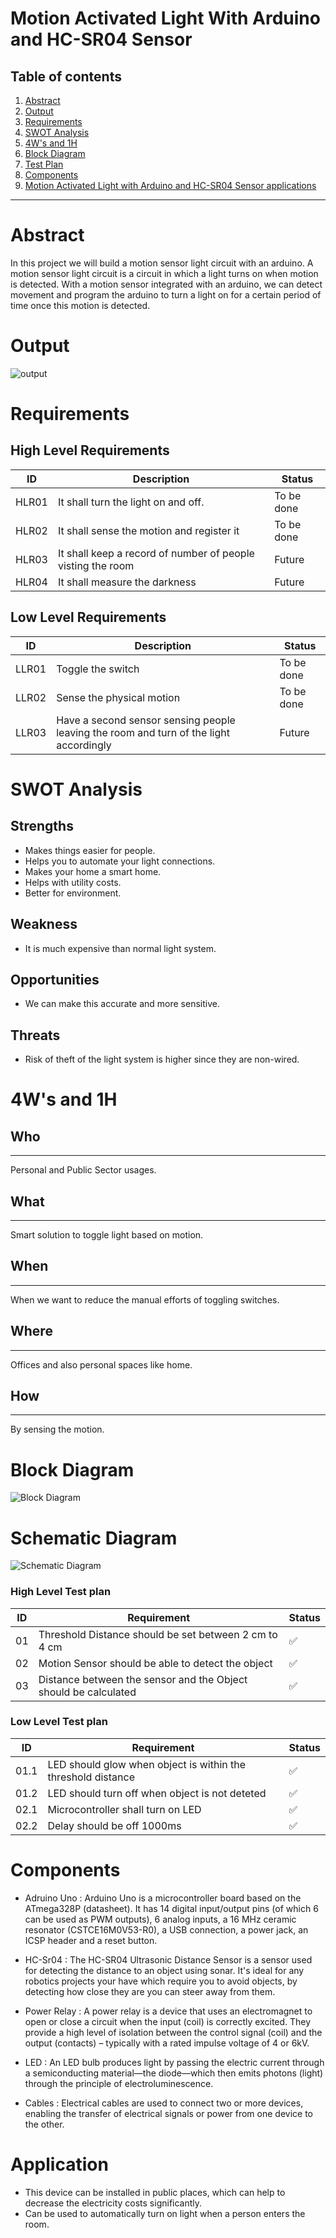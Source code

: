 # Motion Activated Light With Arduino and HC-SR04 Sensor

## Table of contents
1. [Abstract](#abstract)
2. [Output](#output)
3. [Requirements](#requirements)
4. [SWOT Analysis](#swot)
5. [4W's and 1H](#4w1h)
6. [Block Diagram](#BlockDiagram)
7. [Test Plan](#TestPlan)
8. [Components](#components)
9. [Motion Activated Light with Arduino and HC-SR04 Sensor applications](#applications)
***

# Abstract <a name="abstract"></a>
In this project we will build a motion sensor light circuit with an arduino. A motion sensor light circuit is a circuit in which a light turns on when motion is detected.
With a motion sensor integrated with an arduino, we can detect movement and program the arduino to turn a light on for a certain period of time once this motion is detected.

# Output  <a name="output"></a>

![output](https://user-images.githubusercontent.com/98808752/156934774-77085205-3990-451f-a741-225898ff200d.jpeg)


# Requirements <a name="requirements"></a>

  ## High Level Requirements
  |  ID|Description|Status|
  |---|---|---|
  | HLR01 | It shall turn the light on and off. | To be done |
  | HLR02 | It shall sense the motion and register it | To be done |
  | HLR03 | It shall keep a record of number of people visting the room  | Future | 
  | HLR04 |  It shall measure the darkness| Future |
  

  ## Low Level Requirements
  |  ID|Description|Status|
  |---|---|---|
  | LLR01 | Toggle the switch | To be done |
  | LLR02 | Sense the physical motion | To be done |
  | LLR03 | Have a second sensor sensing people leaving the room and turn of the light accordingly | Future|
  
  
  
  # SWOT Analysis <a name="swot"></a>
  
  ## Strengths
  
  * Makes things easier for people.
  * Helps you to automate your light connections.
  * Makes your home a smart home.
  * Helps with utility costs.
  * Better for environment.
  
  ## Weakness
  * It is much expensive than normal light system.
 
 ## Opportunities
 
* We can make this accurate and more sensitive.
 
 ## Threats 
 
* Risk of theft of the light system is higher since they are non-wired.
 
 # 4W's and 1H <a name="4w1h"></a>
  ## Who
  ---
  Personal and Public Sector usages.
  ## What
  ---
  Smart solution to toggle light based on motion.
  ## When
  ---
  When we want to reduce the manual efforts of toggling switches.
  ## Where
  ---
  Offices and also personal spaces like home.
  ## How
  ---
  By sensing the motion.
 
# Block Diagram <a name="BlockDiagram"></a>

![Block Diagram](https://user-images.githubusercontent.com/98808752/155834640-c130b1ff-886f-495c-86cf-68c9844902d8.jpeg)
# Schematic Diagram 
![Schematic Diagram](https://user-images.githubusercontent.com/98808752/155770571-cf41e4af-e31e-4381-b022-72dbf387e680.png)

### High Level Test plan <a name="TestPlan"></a>
ID | Requirement | Status
--- | --- | ---
01 | Threshold Distance should be set between 2 cm to 4 cm | :white_check_mark:
02 | Motion Sensor should be able to detect the object | :white_check_mark:
03 | Distance between the sensor and the Object should be calculated | :white_check_mark:
### Low Level Test plan
ID | Requirement | Status
 --- | --- | ---
01.1 | LED should glow when object is within the threshold distance | :white_check_mark:
01.2 | LED should turn off when object is not deteted | :white_check_mark:
02.1 | Microcontroller shall turn on LED | :white_check_mark:
02.2 | Delay should be off 1000ms | :white_check_mark:

# Components <a name="components"></a>
* Adruino Uno : Arduino Uno is a microcontroller board based on the ATmega328P (datasheet). It has 14 digital input/output pins (of which 6 can be used as PWM outputs), 6 analog inputs, a 16 MHz ceramic resonator (CSTCE16M0V53-R0), a USB connection, a power jack, an ICSP header and a reset button. 

* HC-Sr04 : The HC-SR04 Ultrasonic Distance Sensor is a sensor used for detecting the distance to an object using sonar. It's ideal for any robotics projects your have which require you to avoid objects, by detecting how close they are you can steer away from them.


* Power Relay : A power relay is a device that uses an electromagnet to open or close a circuit when the input (coil) is correctly excited. They provide a high level of isolation between the control signal (coil) and the output (contacts) – typically with a rated impulse voltage of 4 or 6kV.


* LED : An LED bulb produces light by passing the electric current through a semiconducting material—the diode—which then emits photons (light) through the principle of electroluminescence.


* Cables : Electrical cables are used to connect two or more devices, enabling the transfer of electrical signals or power from one device to the other. 

# Application <a name="applications"></a>
* This device can be installed in public places, which can help to decrease the electricity costs significantly.
* Can be used to automatically turn on light when a person enters the room.

